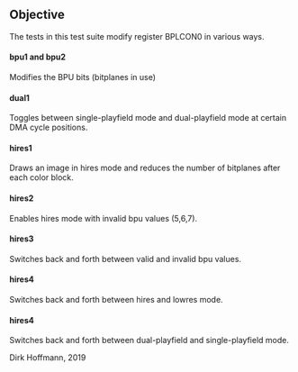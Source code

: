 ## Objective

The tests in this test suite modify register BPLCON0 in various ways.

#### bpu1 and bpu2

Modifies the BPU bits (bitplanes in use)

#### dual1

Toggles between single-playfield mode and dual-playfield mode at certain DMA cycle positions. 

#### hires1

Draws an image in hires mode and reduces the number of bitplanes after each color block.

#### hires2

Enables hires mode with invalid bpu values (5,6,7).

#### hires3 

Switches back and forth between valid and invalid bpu values.

#### hires4 

Switches back and forth between hires and lowres mode.

#### hires4 

Switches back and forth between dual-playfield and single-playfield mode.

Dirk Hoffmann, 2019